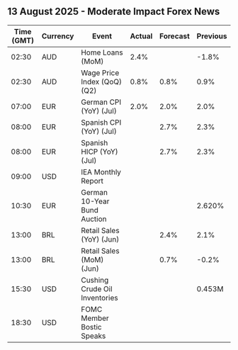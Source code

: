 ## 13 August 2025 - Moderate Impact Forex News

| Time (GMT) | Currency | Event | Actual | Forecast | Previous |
|------|----------|-------|--------|----------|----------|
| 02:30 | AUD | Home Loans (MoM) | 2.4% |  | -1.8% |
| 02:30 | AUD | Wage Price Index (QoQ) (Q2) | 0.8% | 0.8% | 0.9% |
| 07:00 | EUR | German CPI (YoY) (Jul) | 2.0% | 2.0% | 2.0% |
| 08:00 | EUR | Spanish CPI (YoY) (Jul) |  | 2.7% | 2.3% |
| 08:00 | EUR | Spanish HICP (YoY) (Jul) |  | 2.7% | 2.3% |
| 09:00 | USD | IEA Monthly Report |  |  |  |
| 10:30 | EUR | German 10-Year Bund Auction |  |  | 2.620% |
| 13:00 | BRL | Retail Sales (YoY) (Jun) |  | 2.4% | 2.1% |
| 13:00 | BRL | Retail Sales (MoM) (Jun) |  | 0.7% | -0.2% |
| 15:30 | USD | Cushing Crude Oil Inventories |  |  | 0.453M |
| 18:30 | USD | FOMC Member Bostic Speaks |  |  |  |
